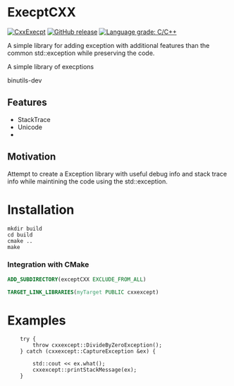 # ExecptCXX 
[![CxxExecpt](https://github.com/voldien/execptcxx/actions/workflows/linux-build.yml/badge.svg)](https://github.com/voldien/execptcxx/actions/workflows/linux-build.yml)
[![GitHub release](https://img.shields.io/github/release/voldien/execptcxx.svg)](https://github.com/voldien/execptcxx/releases)
[![Language grade: C/C++](https://img.shields.io/lgtm/grade/cpp/g/voldien/execptcxx.svg?logo=lgtm&logoWidth=18)](https://lgtm.com/projects/g/voldien/execptcxx/context:cpp)

A simple library for adding exception with additional features than the common std::exception while preserving the code.

A simple library of execptions

binutils-dev

## Features

* StackTrace
* Unicode
* 

## Motivation
Attempt to create a Exception library with useful debug info and stack trace info while maintining the code using the std::exception.


# Installation

```
mkdir build
cd build
cmake ..
make
```

### Integration with CMake

```cmake
ADD_SUBDIRECTORY(exceptCXX EXCLUDE_FROM_ALL)
```

```cmake
TARGET_LINK_LIBRARIES(myTarget PUBLIC cxxexcept)
```

# Examples

```
	try {
		throw cxxexcept::DivideByZeroException();
	} catch (cxxexcept::CaptureException &ex) {

		std::cout << ex.what();
		cxxexcept::printStackMessage(ex);
	}

```
